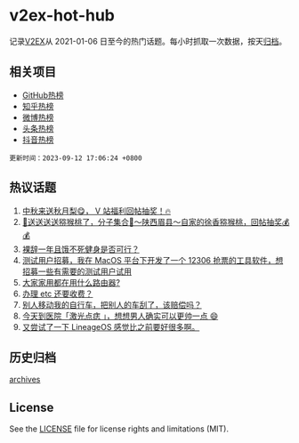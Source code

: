 # v2ex-hot-hub

 记录[V2EX](https://www.v2ex.com/)从 2021-01-06 日至今的热门话题。每小时抓取一次数据，按天[归档](archives)。
 
 ## 相关项目

- [GitHub热榜](https://github.com/snaildev/github-hot-hub)
- [知乎热榜](https://github.com/snaildev/zhihu-hot-hub)
- [微博热榜](https://github.com/snaildev/weibo-hot-hub)
- [头条热榜](https://github.com/snaildev/toutiao-hot-hub)
- [抖音热榜](https://github.com/snaildev/douyin-hot-hub)


 `更新时间：2023-09-12 17:06:24 +0800`

## 热议话题

1. [中秋来送秋月梨😋， V 站福利回帖抽奖！🔥](https://www.v2ex.com/t/972945)
1. [🥝送送送送猕猴桃了，分子集合🎉～陕西眉县～自家的徐香猕猴桃，回帖抽奖💰💰](https://www.v2ex.com/t/972858)
1. [裸辞一年且饿不死健身是否可行？](https://www.v2ex.com/t/972802)
1. [测试用户招募，我在 MacOS 平台下开发了一个 12306 抢票的工具软件，想招募一些有需要的测试用户试用](https://www.v2ex.com/t/972941)
1. [大家家用都在用什么路由器?](https://www.v2ex.com/t/972992)
1. [办理 etc 还要收费？](https://www.v2ex.com/t/972910)
1. [别人移动我的自行车，把别人的车刮了，该赔偿吗？](https://www.v2ex.com/t/972977)
1. [今天到医院「激光点痣 」，想想男人确实可以更帅一点 😄](https://www.v2ex.com/t/972916)
1. [又尝试了一下 LineageOS 感觉比之前要好很多啊。](https://www.v2ex.com/t/972781)

## 历史归档

[archives](archives)

## License

See the [LICENSE](LICENSE) file for license rights and limitations (MIT).
